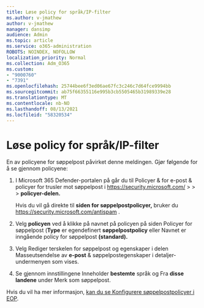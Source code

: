 ```yaml
---
title: Løse policy for språk/IP-filter
ms.author: v-jmathew
author: v-jmathew
manager: dansimp
audience: Admin
ms.topic: article
ms.service: o365-administration
ROBOTS: NOINDEX, NOFOLLOW
localization_priority: Normal
ms.collection: Adm_O365
ms.custom:
- "9000760"
- "7391"
ms.openlocfilehash: 25744bee6f3ed06ae67fc3c246c7d64fce9994bb
ms.sourcegitcommit: ab75f66355116e995b3cb5505465b31989339e28
ms.translationtype: MT
ms.contentlocale: nb-NO
ms.lasthandoff: 08/13/2021
ms.locfileid: "58320534"
---
```

# <a name="fix-languageip-filter-policy"></a>Løse policy for språk/IP-filter

En av policyene for søppelpost påvirket denne meldingen. Gjør følgende for å se gjennom policyene:

1. I Microsoft 365 Defender-portalen på går du til Policyer & for e-post & policyer for trusler mot søppelpost i <https://security.microsoft.com/>  \>  \>  \> **policyer-delen.** 

   Hvis du vil gå direkte til **siden for søppelpostpolicyer,** bruker du <https://security.microsoft.com/antispam> .

2. Velg **policyen** ved å klikke på navnet på policyen på siden Policyer for  søppelpost (**Type** er egendefinert **søppelpostpolicy** eller Navnet er inngående policy for søppelpost **(standard).**
3. Velg Rediger terskelen for  søppelpost og egenskaper i delen Masseutsendelse av **e-post** & søppelpostegenskaper i detaljer-undermenyen som vises.
4. Se gjennom innstillingene Inneholder **bestemte** språk og Fra **disse landene** under Merk som søppelpost. 

Hvis du vil ha mer informasjon, [kan du se Konfigurere søppelpostpolicyer i EOP](https://docs.microsoft.com/microsoft-365/security/office-365-security/configure-your-spam-filter-policies).
